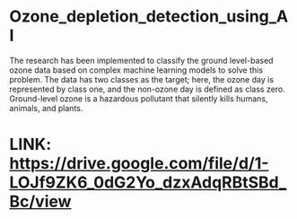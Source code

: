 # Ozone_depletion_detection_using_AI
The research has been implemented to classify the ground level-based ozone data based on complex machine learning models to solve this problem. The data has two classes as the target; here, the ozone day is represented by class one, and the non-ozone day is defined as class zero. Ground-level ozone is a hazardous pollutant that silently kills humans, animals, and plants.
# LINK: https://drive.google.com/file/d/1-LOJf9ZK6_0dG2Yo_dzxAdqRBtSBd_Bc/view

